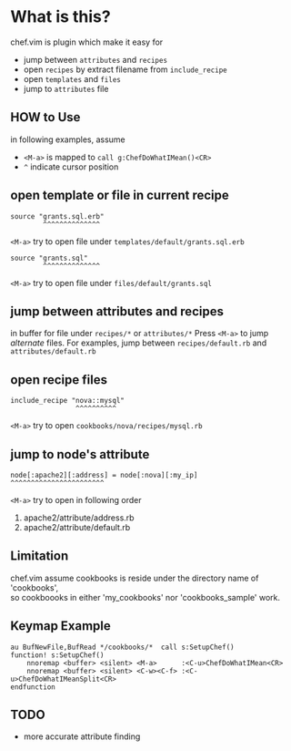 What is this?
==================================
chef.vim is plugin which make it easy for

  * jump between `attributes` and `recipes`
  * open `recipes` by extract filename from `include_recipe`
  * open `templates` and `files`
  * jump to `attributes` file

HOW to Use
-----------------------------------------------------------------
in following examples, assume

* `<M-a>` is mapped to `call g:ChefDoWhatIMean()<CR>`
* `^` indicate cursor position

## open template or file in current recipe

    source "grants.sql.erb"
            ^^^^^^^^^^^^^^
`<M-a>` try to open file under `templates/default/grants.sql.erb`

    source "grants.sql"
            ^^^^^^^^^^^^^^
`<M-a>` try to open file under `files/default/grants.sql`

## jump between attributes and recipes
in buffer for file under `recipes/*` or `attributes/*`
Press `<M-a>` to jump *alternate* files.
For examples, jump between `recipes/default.rb` and `attributes/default.rb`

## open recipe files

    include_recipe "nova::mysql"
                    ^^^^^^^^^^
`<M-a>` try to open `cookbooks/nova/recipes/mysql.rb`

## jump to node's attribute

    node[:apache2][:address] = node[:nova][:my_ip]
    ^^^^^^^^^^^^^^^^^^^^^^^

`<M-a>` try to open in following order

1. apache2/attribute/address.rb
2. apache2/attribute/default.rb

Limitation
-----------------------------------------------------------------
chef.vim assume cookbooks is reside under the directory name of 'cookbooks',  
so cookboooks in either 'my_cookbooks' nor 'cookbooks_sample' work.


Keymap Example
-----------------------------------------------------------------

    au BufNewFile,BufRead */cookbooks/*  call s:SetupChef()
    function! s:SetupChef()
        nnoremap <buffer> <silent> <M-a>      :<C-u>ChefDoWhatIMean<CR>
        nnoremap <buffer> <silent> <C-w><C-f> :<C-u>ChefDoWhatIMeanSplit<CR>
    endfunction

TODO
-----------------------------------------------------------------
* more accurate attribute finding
